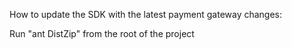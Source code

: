  How to update the SDK with the latest payment gateway changes: 
 
Run "ant DistZip" from the root of the project